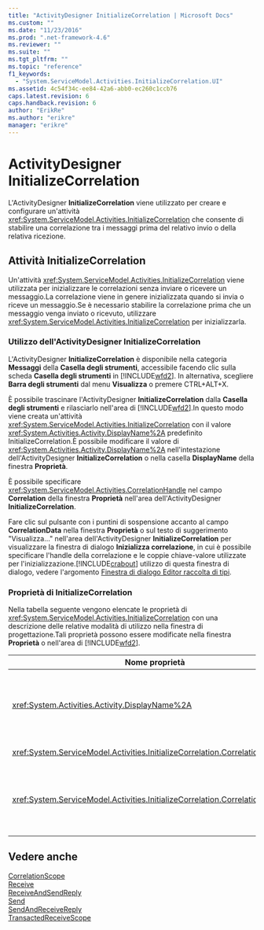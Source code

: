 ```yaml
---
title: "ActivityDesigner InitializeCorrelation | Microsoft Docs"
ms.custom: ""
ms.date: "11/23/2016"
ms.prod: ".net-framework-4.6"
ms.reviewer: ""
ms.suite: ""
ms.tgt_pltfrm: ""
ms.topic: "reference"
f1_keywords: 
  - "System.ServiceModel.Activities.InitializeCorrelation.UI"
ms.assetid: 4c54f34c-ee84-42a6-abb0-ec260c1ccb76
caps.latest.revision: 6
caps.handback.revision: 6
author: "ErikRe"
ms.author: "erikre"
manager: "erikre"
---
```

# ActivityDesigner InitializeCorrelation
L'ActivityDesigner **InitializeCorrelation** viene utilizzato per creare e configurare un'attività <xref:System.ServiceModel.Activities.InitializeCorrelation> che consente di stabilire una correlazione tra i messaggi prima del relativo invio o della relativa ricezione.  
  
## Attività InitializeCorrelation  
 Un'attività <xref:System.ServiceModel.Activities.InitializeCorrelation> viene utilizzata per inizializzare le correlazioni senza inviare o ricevere un messaggio.La correlazione viene in genere inizializzata quando si invia o riceve un messaggio.Se è necessario stabilire la correlazione prima che un messaggio venga inviato o ricevuto, utilizzare <xref:System.ServiceModel.Activities.InitializeCorrelation> per inizializzarla.  
  
### Utilizzo dell'ActivityDesigner InitializeCorrelation  
 L'ActivityDesigner **InitializeCorrelation** è disponibile nella categoria **Messaggi** della **Casella degli strumenti**, accessibile facendo clic sulla scheda **Casella degli strumenti** in [!INCLUDE[wfd2](../workflow-designer/includes/wfd2_md.md)]. In alternativa, scegliere **Barra degli strumenti** dal menu **Visualizza** o premere CTRL\+ALT\+X.  
  
 È possibile trascinare l'ActivityDesigner **InitializeCorrelation** dalla **Casella degli strumenti** e rilasciarlo nell'area di [!INCLUDE[wfd2](../workflow-designer/includes/wfd2_md.md)].In questo modo viene creata un'attività <xref:System.ServiceModel.Activities.InitializeCorrelation> con il valore <xref:System.Activities.Activity.DisplayName%2A> predefinito InitializeCorrelation.È possibile modificare il valore di <xref:System.Activities.Activity.DisplayName%2A> nell'intestazione dell'ActivityDesigner **InitializeCorrelation** o nella casella **DisplayName** della finestra **Proprietà**.  
  
 È possibile specificare <xref:System.ServiceModel.Activities.CorrelationHandle> nel campo **Correlation** della finestra **Proprietà** nell'area dell'ActivityDesigner **InitializeCorrelation**.  
  
 Fare clic sul pulsante con i puntini di sospensione accanto al campo **CorrelationData** nella finestra **Proprietà** o sul testo di suggerimento "Visualizza..." nell'area dell'ActivityDesigner **InitializeCorrelation** per visualizzare la finestra di dialogo **Inizializza correlazione**, in cui è possibile specificare l'handle della correlazione e le coppie chiave\-valore utilizzate per l'inizializzazione.[!INCLUDE[crabout](../test/includes/crabout_md.md)] utilizzo di questa finestra di dialogo, vedere l'argomento [Finestra di dialogo Editor raccolta di tipi](../workflow-designer/type-collection-editor-dialog-box.md).  
  
### Proprietà di InitializeCorrelation  
 Nella tabella seguente vengono elencate le proprietà di <xref:System.ServiceModel.Activities.InitializeCorrelation> con una descrizione delle relative modalità di utilizzo nella finestra di progettazione.Tali proprietà possono essere modificate nella finestra **Proprietà** o nell'area di [!INCLUDE[wfd2](../workflow-designer/includes/wfd2_md.md)].  
  
|Nome proprietà|Obbligatoria|Utilizzo|  
|--------------------|------------------|--------------|  
|<xref:System.Activities.Activity.DisplayName%2A>|False|Nome descrittivo dell'attività <xref:System.ServiceModel.Activities.InitializeCorrelation>.Il valore predefinito è InitializeCorrelation.<br /><br /> Sebbene non sia obbligatorio specificare un valore non predefinito per la proprietà descrittiva <xref:System.Activities.Activity.DisplayName%2A>, è consigliabile farlo.|  
|<xref:System.ServiceModel.Activities.InitializeCorrelation.Correlation%2A>|False|<xref:System.ServiceModel.Activities.CorrelationHandle> utilizzato per associare le attività del flusso di lavoro nella correlazione.|  
|<xref:System.ServiceModel.Activities.InitializeCorrelation.CorrelationData%2A>|False|Dizionario dei dati di correlazione che mette in correlazione i messaggi all'istanza del flusso di lavoro.<br /><br /> Utilizzare la finestra di dialogo **Inizializza correlazione** per configurare <xref:System.ServiceModel.Activities.InitializeCorrelation.CorrelationData%2A>.[!INCLUDE[crabout](../test/includes/crabout_md.md)] utilizzo di questa finestra di dialogo, vedere l'argomento [Finestra di dialogo Editor raccolta di tipi](../workflow-designer/type-collection-editor-dialog-box.md).|  
  
## Vedere anche  
 [CorrelationScope](../workflow-designer/correlationscope-activity-designer.md)   
 [Receive](../workflow-designer/receive-activity-designer.md)   
 [ReceiveAndSendReply](../workflow-designer/receiveandsendreply-template-designer.md)   
 [Send](../workflow-designer/send-activity-designer.md)   
 [SendAndReceiveReply](../workflow-designer/sendandreceivereply-template-designer.md)   
 [TransactedReceiveScope](../workflow-designer/transactedreceivescope-activity-designer.md)